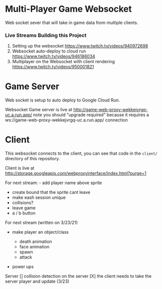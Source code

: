 # Multi-Player Game Websocket
 
Web socket sever that will take in game data from multiple clients.
 
### Live Streams Building this Project

1. Setting up the websocket https://www.twitch.tv/videos/940972698
2. Websocket auto-deploy to cloud run https://www.twitch.tv/videos/946186034
3. Multiplayer on the Websocket with client rendering https://www.twitch.tv/videos/950001821

# Game Server

Web socket is setup to auto deploy to Google Cloud Run.

Websocket Game server is live at http://game-web-proxy-wekkejvrgq-uc.a.run.app/ note you should "upgrade required" because it requires a ws://game-web-proxy-wekkejvrgq-uc.a.run.app/ connection


# Client

This websocket connects to the client, you can see that code in the `client/` directory of this repository.

Client is live at http://storage.googleapis.com/webproxyinterface/index.html?purge=1


For next stream: - add player name above sprite
- create bound that the sprite cant leave
- make eash session unique
- collisions?
- leave game
- a / b button

For next stream (written on 3/23/21)
- make player an object/class
  - death animation
  - face animation
  - spawn
  - attack

- power ups

Server
[] collision detection on the server
[X] the client needs to take the server player and update (3/23)
